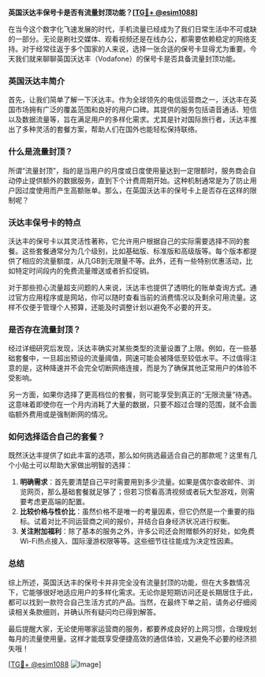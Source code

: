 **英国沃达丰保号卡是否有流量封顶功能？[[TG💪+ @esim1088](https://t.me/s/esim1088)]**

在当今这个数字化飞速发展的时代，手机流量已经成为了我们日常生活中不可或缺的一部分。无论是刷社交媒体、观看视频还是在线办公，都需要依赖稳定的网络支持。对于经常往返于多个国家的人来说，选择一张合适的保号卡显得尤为重要。今天我们就来聊聊英国沃达丰（Vodafone）的保号卡是否具备流量封顶功能。

### 英国沃达丰简介

首先，让我们简单了解一下沃达丰。作为全球领先的电信运营商之一，沃达丰在英国市场拥有广泛的覆盖范围和良好的用户口碑。其提供的服务包括语音通话、短信以及数据流量等，旨在满足用户的多样化需求。尤其是针对国际旅行者，沃达丰推出了多种灵活的套餐方案，帮助人们在国外也能轻松保持联络。

### 什么是流量封顶？

所谓“流量封顶”，指的是当用户的月度或日度使用量达到一定限额时，服务商会自动停止提供额外的数据服务，直到下个计费周期开始。这种机制通常是为了防止用户因过度使用而产生高额账单。那么，在英国沃达丰的保号卡上是否存在这样的限制呢？

### 沃达丰保号卡的特点

沃达丰的保号卡以其灵活性著称，它允许用户根据自己的实际需要选择不同的套餐。这些套餐通常分为几个级别，比如基础版、标准版和高级版等。每个版本都提供了相应的流量额度，从几GB到无限量不等。此外，还有一些特别优惠活动，比如特定时间段内的免费流量赠送或者折扣促销。

对于那些担心流量超支问题的人来说，沃达丰也提供了透明化的账单查询方式。通过官方应用程序或是网站，你可以随时查看当前的消费情况以及剩余可用流量。这样不仅便于管理个人预算，还能及时调整计划以避免不必要的开支。

### 是否存在流量封顶？

经过详细研究后发现，沃达丰确实对某些类型的流量设置了上限。例如，在一些基础套餐中，一旦超出预设的流量阈值，网速可能会被降低至较低水平。不过值得注意的是，这种降速并不会完全切断网络连接，而是为了确保其他正常用户的体验不受影响。

另一方面，如果你选择了更高档位的套餐，则可能享受到真正的“无限流量”待遇。这意味着即使你在一个月内消耗了大量的数据，只要不超过合理的范围，就不会面临额外费用或是强制断网的情况。

### 如何选择适合自己的套餐？

既然沃达丰提供了如此丰富的选项，那么如何挑选最适合自己的那款呢？这里有几个小贴士可以帮助大家做出明智的选择：

1. **明确需求**：首先要清楚自己平时需要用到多少流量。如果是偶尔查收邮件、浏览网页，那么基础套餐就足够了；但若习惯看高清视频或者玩大型游戏，则需要考虑更高端的配置。
2. **比较价格与性价比**：虽然价格不是唯一的考量因素，但它仍然是一个重要的指标。试着对比不同运营商之间的报价，并结合自身经济状况进行权衡。
3. **关注附加福利**：除了基本的服务之外，许多公司还会附赠额外的好处，如免费Wi-Fi热点接入、国际漫游权限等等。这些细节往往能成为决定性因素。

### 总结

综上所述，英国沃达丰的保号卡并非完全没有流量封顶的功能，但在大多数情况下，它能够很好地适应用户的多样化需求。无论你是短期访问还是长期居住于此，都可以找到一款符合自己生活方式的产品。当然，在最终下单之前，请务必仔细阅读相关条款细则，并确认所有疑问均已得到解答。

最后提醒大家，无论使用哪家运营商的服务，都要养成良好的上网习惯，合理规划每月的流量使用量。这样才能既享受便捷高效的通信体验，又避免不必要的经济损失哦！

[[TG💪+ @esim1088](https://t.me/s/esim1088) ![Image](https://i.postimg.cc/4NQfJmqS/Snipaste-2025-05-13-00-14-12.png)]